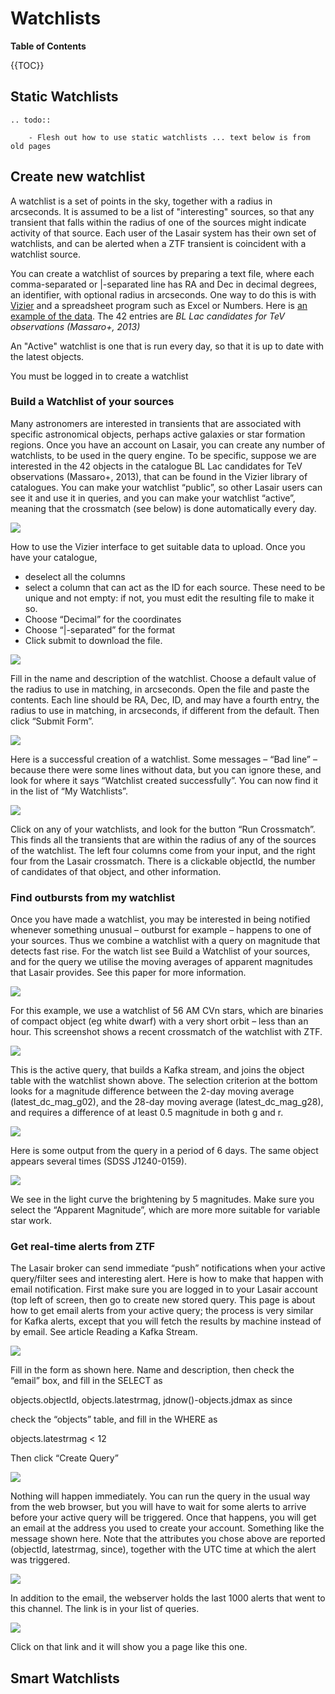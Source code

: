 # Watchlists

**Table of Contents**

{{TOC}}

## Static Watchlists


```eval_rst
.. todo::

    - Flesh out how to use static watchlists ... text below is from old pages
```

## Create new watchlist

A watchlist is a set of points in the sky, together with a radius in arcseconds. It is assumed to be a list of "interesting" sources, so that any transient that falls within the radius of one of the sources might indicate activity of that source. Each user of the Lasair system has their own set of watchlists, and can be alerted when a ZTF transient is coincident with a watchlist source.

You can create a watchlist of sources by preparing a text file, where each comma-separated or |-separated line has RA and Dec in decimal degrees, an identifier, with optional radius in arcseconds. One way to do this is with [Vizier](http://vizier.u-strasbg.fr/viz-bin/VizieR) and a spreadsheet program such as Excel or Numbers. Here is [an example of the data](https://lasair-ztf.lsst.ac.uk/lasair/static/BLLac.txt). The 42 entries are _BL Lac candidates for TeV observations (Massaro+, 2013)_

An "Active" watchlist is one that is run every day, so that it is up to date with the latest objects.

You must be logged in to create a watchlist

### Build a Watchlist of your sources

Many astronomers are interested in transients that are associated with specific astronomical objects, perhaps active galaxies or star formation regions. Once you have an account on Lasair, you can create any number of watchlists, to be used in the query engine. To be specific, suppose we are interested in the 42 objects in the catalogue BL Lac candidates for TeV observations (Massaro+, 2013), that can be found in the Vizier library of catalogues. You can make your watchlist “public”, so other Lasair users can see it and use it in queries, and you can make your watchlist “active”, meaning that the crossmatch (see below) is done automatically every day.

[![](https://lasair-ztf.lsst.ac.uk/lasair/static/cookbook/watchlist/fig1.png)](https://lasair-ztf.lsst.ac.uk/lasair/static/cookbook/watchlist/fig1.png)

How to use the Vizier interface to get suitable data to upload. Once you have your catalogue,

*   deselect all the columns
*   select a column that can act as the ID for each source. These need to be unique and not empty: if not, you must edit the resulting file to make it so.
*   Choose “Decimal” for the coordinates
*   Choose “|-separated” for the format
*   Click submit to download the file.

[![](https://lasair-ztf.lsst.ac.uk/lasair/static/cookbook/watchlist/fig2.png)](https://lasair-ztf.lsst.ac.uk/lasair/static/cookbook/watchlist/fig2.png)

Fill in the name and description of the watchlist. Choose a default value of the radius to use in matching, in arcseconds. Open the file and paste the contents. Each line should be RA, Dec, ID, and may have a fourth entry, the radius to use in matching, in arcseconds, if different from the default. Then click “Submit Form”.

[![](https://lasair-ztf.lsst.ac.uk/lasair/static/cookbook/watchlist/fig3.png)](https://lasair-ztf.lsst.ac.uk/lasair/static/cookbook/watchlist/fig3.png)

Here is a successful creation of a watchlist. Some messages – “Bad line” – because there were some lines without data, but you can ignore these, and look for where it says “Watchlist created successfully”. You can now find it in the list of “My Watchlists”.

[![](https://lasair-ztf.lsst.ac.uk/lasair/static/cookbook/watchlist/fig4.png)](https://lasair-ztf.lsst.ac.uk/lasair/static/cookbook/watchlist/fig4.png)

Click on any of your watchlists, and look for the button “Run Crossmatch”. This finds all the transients that are within the radius of any of the sources of the watchlist. The left four columns come from your input, and the right four from the Lasair crossmatch. There is a clickable objectId, the number of candidates of that object, and other information.

### Find outbursts from my watchlist

Once you have made a watchlist, you may be interested in being notified whenever something unusual – outburst for example – happens to one of your sources. Thus we combine a watchlist with a query on magnitude that detects fast rise. For the watch list see Build a Watchlist of your sources, and for the query we utilise the moving averages of apparent magnitudes that Lasair provides. See this paper for more information.

[![](https://lasair-ztf.lsst.ac.uk/lasair/static/cookbook/outbursts/fig1.png)](https://lasair-ztf.lsst.ac.uk/lasair/static/cookbook/outbursts/fig1.png)

For this example, we use a watchlist of 56 AM CVn stars, which are binaries of compact object (eg white dwarf) with a very short orbit – less than an hour. This screenshot shows a recent crossmatch of the watchlist with ZTF.

[![](https://lasair-ztf.lsst.ac.uk/lasair/static/cookbook/outbursts/fig2.png)](https://lasair-ztf.lsst.ac.uk/lasair/static/cookbook/outbursts/fig2.png)

This is the active query, that builds a Kafka stream, and joins the object table with the watchlist shown above. The selection criterion at the bottom looks for a magnitude difference between the 2-day moving average (latest\_dc\_mag\_g02), and the 28-day moving average (latest\_dc\_mag\_g28), and requires a difference of at least 0.5 magnitude in both g and r.

[![](https://lasair-ztf.lsst.ac.uk/lasair/static/cookbook/outbursts/fig3.png)](https://lasair-ztf.lsst.ac.uk/lasair/static/cookbook/outbursts/fig3.png)

Here is some output from the query in a period of 6 days. The same object appears several times (SDSS J1240-0159).

[![](https://lasair-ztf.lsst.ac.uk/lasair/static/cookbook/outbursts/fig4.png)](https://lasair-ztf.lsst.ac.uk/lasair/static/cookbook/outbursts/fig4.png)

We see in the light curve the brightening by 5 magnitudes. Make sure you select the “Apparent Magnitude”, which are more more suitable for variable star work.

### Get real-time alerts from ZTF

The Lasair broker can send immediate “push” notifications when your active query/filter sees and interesting alert. Here is how to make that happen with email notification. First make sure you are logged in to your Lasair account (top left of screen, then go to create new stored query. This page is about how to get email alerts from your active query; the process is very similar for Kafka alerts, except that you will fetch the results by machine instead of by email. See article Reading a Kafka Stream.

[![](https://lasair-ztf.lsst.ac.uk/lasair/static/cookbook/realtimealerts/fig1.png)](https://lasair-ztf.lsst.ac.uk/lasair/static/cookbook/realtimealerts/fig1.png)

Fill in the form as shown here. Name and description, then check the “email” box, and fill in the SELECT as

objects.objectId, objects.latestrmag, jdnow()-objects.jdmax as since

check the “objects” table, and fill in the WHERE as

objects.latestrmag < 12

Then click “Create Query”

[![](https://lasair-ztf.lsst.ac.uk/lasair/static/cookbook/realtimealerts/fig2.png)](https://lasair-ztf.lsst.ac.uk/lasair/static/cookbook/realtimealerts/fig2.png)

Nothing will happen immediately. You can run the query in the usual way from the web browser, but you will have to wait for some alerts to arrive before your active query will be triggered. Once that happens, you will get an email at the address you used to create your account. Something like the message shown here. Note that the attributes you chose above are reported (objectId, latestrmag, since), together with the UTC time at which the alert was triggered.

[![](https://lasair-ztf.lsst.ac.uk/lasair/static/cookbook/realtimealerts/fig3.png)](https://lasair-ztf.lsst.ac.uk/lasair/static/cookbook/realtimealerts/fig3.png)

In addition to the email, the webserver holds the last 1000 alerts that went to this channel. The link is in your list of queries.

[![](https://lasair-ztf.lsst.ac.uk/lasair/static/cookbook/realtimealerts/fig4.png)](https://lasair-ztf.lsst.ac.uk/lasair/static/cookbook/realtimealerts/fig4.png)

Click on that link and it will show you a page like this one.

## Smart Watchlists

